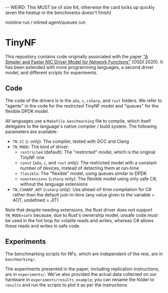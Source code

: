 -- WEIRD: This MUST be of size 64, otherwise the card locks up quickly (even the heatup in the benchmarks doesn't finish)

noinline run / inlined agent/queues run

# TinyNF

This repository contains code originally associated with the paper ["A Simpler and Faster NIC Driver Model for Network Functions"](https://www.usenix.org/conference/osdi20/presentation/pirelli) (OSDI 2020).
It has been extended with more programming languages, a second driver model, and different scripts for experiments.


## Code

The code of the drivers is in the `ada`, `c`, `csharp`, and `rust` folders.
We refer to "agents" in the code for the restricted TinyNF model and "queues" for the flexible DPDK model.

All languages use a `Makefile.benchmarking` file to compile, which itself delegates to the language's native compiler / build system.
The following parameters are available:

- `TN_CC` (`c` only): The compiler, tested with GCC and Clang
- `TN_MODE`: The kind of driver:
  - `restricted` (default): The "restricted" model, which is the original TinyNF one
  - `const` (`ada`, `c`, and `rust` only): The restricted model with a constant number of devices, instead of detecting them at run-time
  - `flexible`: The "flexible" model, using queues similar to DPDK
  - `noextensions` (`csharp` only): The flexible model using only safe C#, without the language extensions
- `TN_CSHARP_AOT` (`csharp` only): Use ahead-of-time compilation for C# rather than the default just-in-time (any value given to the variable = AOT, undefined = JIT)

Note that despite needing extensions, the Rust driver does not support `TN_MODE=safe` because, due to Rust's ownership model,
unsafe code _must_ be used in the hot loop for volatile reads and writes, whereas C# allows these reads and writes in safe code.


## Experiments

The benchmarking scripts for NFs, which are independent of the rest, are in `benchmarking/`.

The experiments presented in the paper, including replication instructions, are in `experiments/`.
We've also provided the actual data collected on our hardware in `experiments/results_example`; you can rename the folder to `results` and run the scripts to plot it as per the instructions.
